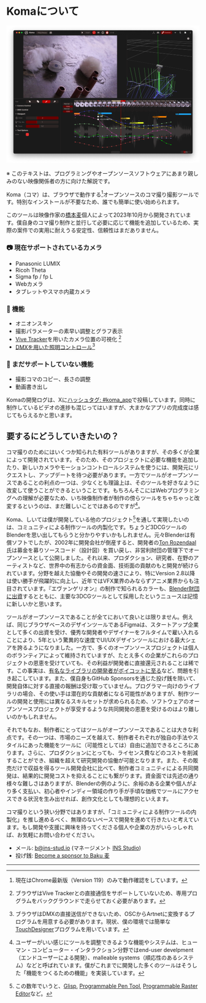 # Komaについて

![Screenshot of Koma](./screenshot.png)

※ このテキストは、プログラミングやオープンソースソフトウェアにあまり親しみのない映像関係者の方に向けた解説です。

Koma（コマ）は、ブラウザで動作する[^browsers]オープンソースのコマ撮り撮影ツールです。特別なインストールが不要なため、誰でも簡単に使い始められます。

このツールは映像作家の[橋本麦](https://baku89.com)個人によって2023年10月から開発されています。僕自身のコマ撮り制作と並行して必要に応じて機能を追加しているため、実際の案件での実用に耐えうる安定性、信頼性はまだありません。

### 📷 現在サポートされているカメラ

 - Panasonic LUMIX
 - Ricoh Theta
 - Sigma fp / fp L
 - Webカメラ
 - タブレットやスマホ内蔵カメラ

### 🎨 機能
 - オニオンスキン
 - 撮影パラメーターの素早い調整とグラフ表示
 - [Vive Tracker](https://www.vive.com/jp/accessory/vive-tracker/)を用いたカメラ位置の可視化 [^vive]
 - [DMXを用いた照明コントロール](https://x.com/_baku89/status/1726584885484413252?s=20)[^dmx]

### 💪 まだサポートしていない機能
 - 撮影コマのコピー、長さの調整
 - 動画書き出し

Komaの開発ログは、Xに[ハッシュタグ: #koma_app](https://twitter.com/search?q=from%3A%40_baku89%20%23koma_app&src=typed_query&f=live)で投稿しています。同時に制作しているビデオの進捗も混じってはいますが、大まかなアプリの完成度は感じてもらえるかと思います。

## 要するにどうしていきたいの？


コマ撮りのためにはいくつか知られた有料ツールがありますが、その多くが企業によって開発されています。そのため、そのプロジェクトに必要な機能を追加したり、新しいカメラやモーションコントロールシステムを使うには、開発元にリクエストし、アップデートを待つ必要があります。一方でツールがオープンソースであることの利点の一つは、少なくとも理論上は、そのツールを好きなように改変して使うことができるということです。もちろんそこにはWebプログラミングへの理解が必要なため、いち映像制作者が制作の傍らツールをちゃちゃっと改変するというのは、まだ難しいことではあるのですが[^eud]。

Koma、しいては僕が開発している他のプロジェクト[^tools]を通して実現したいのは、コミュニティによる制作ツールの内製化です。ちょうど3DCGツールのBlenderを思い出してもらうと分かりやすいかもしれません。元々Blenderは有償ソフトでしたが、2002年に開発会社が倒産すると、開発者の[Ton Rozendaal](https://ja.wikipedia.org/wiki/%E3%83%88%E3%83%B3%E3%83%BB%E3%83%AD%E3%83%BC%E3%82%BB%E3%83%B3%E3%83%80%E3%83%BC%E3%83%AB)氏は募金を募りソースコード（設計図）を買い戻し、非営利財団の管理下でオープンソースとして公開しました。それ以来、プロダクション、研究者、在野のアーティストなど、世界中の有志からの資金面、技術面の貢献のもと開発が続けられています。分野を越えた協働やその開発の速さにより、特にVersion 2.8以降は使い勝手が飛躍的に向上し、近年ではVFX業界のみならずアニメ業界からも注目されています。『エヴァンゲリオン』の制作で知られるカラーも、[Blender財団に出資](https://www.khara.co.jp/2019/07/30/blender/)するとともに、主要な3DCGツールとして採用したというニュースは記憶に新しいかと思います。

ツールがオープンソースであることが全てにおいて良いとは限りません。例えば、同じブラウザベースのデザインツールであるFigmaは、スタートアップ企業として多くの出資を受け、優秀な開発者やデザイナーをフルタイムで雇い入れることにより、5年という驚異的な速度でUI/UXデザインツールにおける最大シェアを誇るようになりました。一方で、多くのオープンソースプロジェクトは個人のボランティアによって維持されていますが、たとえ多くの企業がこれらのプロジェクトの恩恵を受けていても、その利益が開発者に直接還元されることは稀です。この事実は、[有名なライブラリの開発者がボイコットに至る](https://www.itmedia.co.jp/news/articles/2201/11/news160.html)など、問題を引き起こしています。また、僕自身もGitHub Sponsorsを通じた投げ銭を除いて、開発自体に対する直接の報酬は受け取っていません。プログラマー向けのライブラリの場合、その使い手は潜在的な貢献者になる可能性がありますが、制作ツールの開発と使用には異なるスキルセットが求められるため、ソフトウェアのオープンソースプロジェクトが享受するような共同開発の恩恵を受けるのはより難しいのかもしれません。

それでもなお、制作者にとってはツールがオープンソースであることは大きな利点です。その一つは、市場のニーズを越えて、制作者それぞれが独自の手法やスタイルにあった機能をツールに（可能性としては）自由に追加できるところにあります。さらに、プロダクションにとっても、ライセンス費などのコストを削減することができ、組織を超えて研究開発の協働が可能となります。また、その販売だけで収益を得るツール開発会社に比べて、制作者コミュニティによる共同開発は、結果的に開発コストを抑えることにも繋がります。資金面では先述の通り様々な難しさはありますが、Blenderの例のように、余裕のある企業や個人がより多く支払い、初心者やインディー領域の作り手が手頃な価格でツールにアクセスできる状況を生み出せれば、創作文化としても理想的といえます。

コマ撮りという狭い分野ではありますが、「コミュニティによる制作ツールの内製化」を推し進めるべく、無理のないペースで開発を進めて行きたいと考えています。もし開発や支援に興味を持ってくださる個人や企業の方がいらっしゃれば、お気軽にお問い合わせください。

 - メール: [b@ins-stud.io](mailto:b@ins-stud.io) (マネージメント [INS Studio](https://ins-stud.io))  
 - 投げ銭: [Become a sponsor to Baku 麦](https://github.com/sponsors/baku89)

------

[^browsers]: 現在はChrome最新版（Version 119）のみで動作確認をしています。
[^vive]: ブラウザはVive Trackerとの直接通信をサポートしていないため、専用プログラムをバックグラウンドで走らせておく必要があります。
[^dmx]: ブラウザはDMXの直接送信ができないため、OSCからArtnetに変換するプログラムを用意する必要があります。現状、僕の環境では簡単な[TouchDesigner](https://derivative.ca/)プログラムを用いています。
[^tools]: この数年でいうと、[Glisp](https://glisp.app), [Programmable Pen Tool](https://s.baku89.com/pentool/), [Programmable Raster Editor](https://glisp.app/commit:de87613/raster)など。
[^eud]: ユーザーがいい感じにツールを調整できるような機能やシステムは、ヒューマン・コンピューター・インタラクション分野ではend-user develpment（エンドユーザーによる開発）、malleable systems（順応性のあるシステム）などと呼ばれています。僕がこれまでに開発した多くのツールはそうした「機能をつくるための機能」を実装しています。
